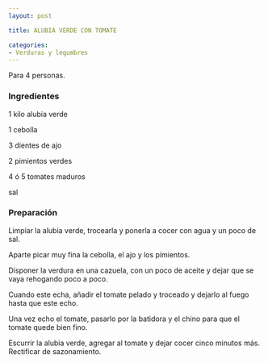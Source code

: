```yaml
---
layout: post

title: ALUBIA VERDE CON TOMATE

categories:
- Verduras y legumbres
---
```

Para 4 personas.

<h3>Ingredientes</h3>

1 kilo alubia verde

1 cebolla

3 dientes de ajo

2 pimientos verdes

4 ó 5 tomates maduros

sal

<h3>Preparación</h3>

Limpiar la alubia verde, trocearla y ponerla a cocer con agua y un poco de sal.

Aparte picar muy fina la cebolla, el ajo y los pimientos.

Disponer la verdura en una cazuela, con un poco de aceite y dejar que se vaya rehogando poco a poco.

Cuando este echa, añadir el tomate pelado y troceado y dejarlo al fuego hasta que este echo.

Una vez echo el tomate, pasarlo por la batidora y el chino para que el tomate quede bien fino.

Escurrir la alubia verde, agregar al tomate y dejar cocer cinco minutos más. Rectificar de sazonamiento.

